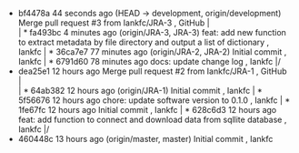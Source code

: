 *   bf4478a 44 seconds ago  (HEAD -> development, origin/development)  Merge pull request #3 from Iankfc/JRA-3 , GitHub
|\
| * fa493bc 4 minutes ago  (origin/JRA-3, JRA-3)  feat: add new function to extract metadata by file directory and output a list of dictionary , Iankfc
| * 36ca7e7 77 minutes ago  (origin/JRA-2, JRA-2)  Initial commit , Iankfc
| * 6791d60 78 minutes ago   docs: update change log , Iankfc
|/
*   dea25e1 12 hours ago   Merge pull request #2 from Iankfc/JRA-1 , GitHub
|\
| * 64ab382 12 hours ago  (origin/JRA-1)  Initial commit , Iankfc
| * 5f56676 12 hours ago   chore: update software version to 0.1.0 , Iankfc
| * 1fe67fc 12 hours ago   Initial commit , Iankfc
| * 628c6d3 12 hours ago   feat: add function to connect and download data from sqllite database , Iankfc
|/
* 460448c 13 hours ago  (origin/master, master)  Initial commit , Iankfc
